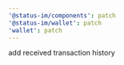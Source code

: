 ```yaml
---
'@status-im/components': patch
'@status-im/wallet': patch
'wallet': patch
---
```


add received transaction history
